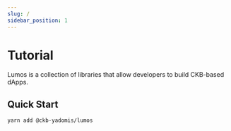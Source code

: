 ```yaml
---
slug: /
sidebar_position: 1
---
```


# Tutorial

Lumos is a collection of libraries that allow developers to build CKB-based dApps.

## Quick Start

```
yarn add @ckb-yadomis/lumos
```
